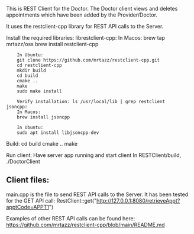 This is REST Client for the Doctor. The Doctor client views and deletes appointments which have been added by the Provider/Doctor. 

It uses the restclient-cpp library for REST API calls to the Server.

Install the required libraries:
    librestclient-cpp:
        In Macos:
        brew tap mrtazz/oss
        brew install restclient-cpp

        In Ubuntu:
        git clone https://github.com/mrtazz/restclient-cpp.git
        cd restclient-cpp
        mkdir build
        cd build
        cmake ..
        make
        sudo make install

        Verify installation: ls /usr/local/lib | grep restclient
    jsoncpp:
        In Macos:
        brew install jsoncpp

        In Ubuntu:
        sudo apt install libjsoncpp-dev

Build:
    cd build
    cmake ..
    make

Run client:
    Have server app running and start client 
    In RESTClient/build, ./DoctorClient
    

Client files:
-------------
main.cpp is the file to send REST API calls to the Server.
It has been tested for the GET API call:
RestClient::get("http://127.0.0.1:8080/retrieveAppt?apptCode=APPT1")

Examples of other REST API calls can be found here:
https://github.com/mrtazz/restclient-cpp/blob/main/README.md
